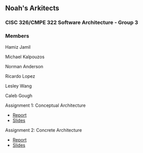 ## Noah's Arkitects
### CISC 326/CMPE 322 Software Architecture - Group 3
### Members

Hamiz Jamil                                         

Michael Kalpouzos                                    

Norman Anderson 

Ricardo Lopez 

Lesley Wang

Caleb Gough

Assignment 1: Conceptual Architecture

+ [Report](https://drive.google.com/file/d/1mDTyOHwOOCCBo4ehHvWGq0BZkIkAB9YY/view?usp=sharing)
+ [Slides](https://drive.google.com/file/d/1n_0_P5GoxFWCjlig1kJfBjOg9_jTA2aB/view?usp=sharing)

Assignment 2: Concrete Architecture

+ [Report](https://drive.google.com/file/d/1Ck5P2HbfkzSKPngTxEkwtwXcLztp5HFI/view?usp=sharing)
+ [Slides](https://drive.google.com/file/d/1FXk6pf_tucOYcMUJ9Bj7Ho5UCF9eyZrO/view?usp=sharing)
